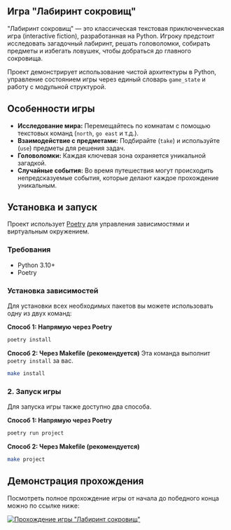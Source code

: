 ## Игра "Лабиринт сокровищ" ##

"Лабиринт сокровищ" — это классическая текстовая приключенческая игра (interactive fiction), разработанная на Python. Игроку предстоит исследовать загадочный лабиринт, решать головоломки, собирать предметы и избегать ловушек, чтобы добраться до главного сокровища.

Проект демонстрирует использование чистой архитектуры в Python, управление состоянием игры через единый словарь `game_state` и работу с модульной структурой.

## Особенности игры

*   **Исследование мира:** Перемещайтесь по комнатам с помощью текстовых команд (`north`, `go east` и т.д.).
*   **Взаимодействие с предметами:** Подбирайте (`take`) и используйте (`use`) предметы для решения задач.
*   **Головоломки:** Каждая ключевая зона охраняется уникальной загадкой.
*   **Случайные события:** Во время путешествия могут происходить непредсказуемые события, которые делают каждое прохождение уникальным.


## Установка и запуск

Проект использует [Poetry](https://python-poetry.org/) для управления зависимостями и виртуальным окружением.

### Требования

*   Python 3.10+
*   Poetry

### Установка зависимостей

Для установки всех необходимых пакетов вы можете использовать одну из двух команд:

**Способ 1: Напрямую через Poetry**
```bash
poetry install 
```
**Способ 2: Через Makefile (рекомендуется)**
Эта команда выполнит `poetry install` за вас.
```bash
make install 
```
### 2. Запуск игры

Для запуска игры также доступно два способа.

**Способ 1: Напрямую через Poetry**
```bash
poetry run project 
```
**Способ 2: Через Makefile (рекомендуется)**
```bash
make project
```
## Демонстрация прохождения

Посмотреть полное прохождение игры от начала до победного конца можно по ссылке ниже:

[![Прохождение игры "Лабиринт сокровищ"](https://asciinema.org/a/ffdKNk0xRDqK5Yvz47nQfCZsA.svg)](https://asciinema.org/a/ffdKNk0xRDqK5Yvz47nQfCZsA)